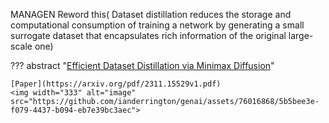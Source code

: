 MANAGEN Reword this( Dataset distillation reduces the storage and computational consumption of training a network by generating a small surrogate dataset that encapsulates rich information
of the original large-scale one)

??? abstract "[Efficient Dataset Distillation via Minimax Diffusion](https://github.com/vimar-gu/MinimaxDiffusion)"

    [Paper](https://arxiv.org/pdf/2311.15529v1.pdf)
    <img width="333" alt="image" src="https://github.com/ianderrington/genai/assets/76016868/5b5bee3e-f079-4437-b094-eb7e39bc3aec">
